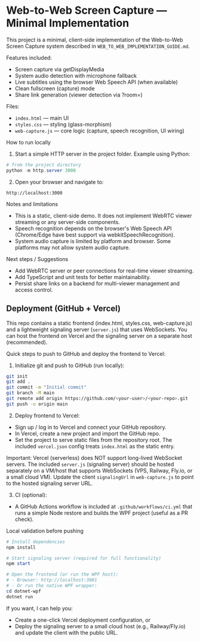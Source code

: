 # Web-to-Web Screen Capture — Minimal Implementation

This project is a minimal, client-side implementation of the Web-to-Web Screen Capture system described in `WEB_TO_WEB_IMPLEMENTATION_GUIDE.md`.

Features included:
- Screen capture via getDisplayMedia
- System audio detection with microphone fallback
- Live subtitles using the browser Web Speech API (when available)
- Clean fullscreen (capture) mode
- Share link generation (viewer detection via ?room=)

Files:
- `index.html` — main UI
- `styles.css` — styling (glass-morphism)
- `web-capture.js` — core logic (capture, speech recognition, UI wiring)

How to run locally
1. Start a simple HTTP server in the project folder. Example using Python:

```powershell
# from the project directory
python -m http.server 3000
```

2. Open your browser and navigate to:

```
http://localhost:3000
```

Notes and limitations
- This is a static, client-side demo. It does not implement WebRTC viewer streaming or any server-side components.
- Speech recognition depends on the browser's Web Speech API (Chrome/Edge have best support via webkitSpeechRecognition).
- System audio capture is limited by platform and browser. Some platforms may not allow system audio capture.

Next steps / Suggestions
- Add WebRTC server or peer connections for real-time viewer streaming.
- Add TypeScript and unit tests for better maintainability.
- Persist share links on a backend for multi-viewer management and access control.

## Deployment (GitHub + Vercel)

This repo contains a static frontend (index.html, styles.css, web-capture.js) and a lightweight signaling server (`server.js`) that uses WebSockets. You can host the frontend on Vercel and the signaling server on a separate host (recommended).

Quick steps to push to GitHub and deploy the frontend to Vercel:

1. Initialize git and push to GitHub (run locally):

```bash
git init
git add .
git commit -m "Initial commit"
git branch -M main
git remote add origin https://github.com/<your-user>/<your-repo>.git
git push -u origin main
```

2. Deploy frontend to Vercel:

- Sign up / log in to Vercel and connect your GitHub repository.
- In Vercel, create a new project and import the GitHub repo.
- Set the project to serve static files from the repository root. The included `vercel.json` config treats `index.html` as the static entry.

Important: Vercel (serverless) does NOT support long-lived WebSocket servers. The included `server.js` (signaling server) should be hosted separately on a VM/host that supports WebSockets (VPS, Railway, Fly.io, or a small cloud VM). Update the client `signalingUrl` in `web-capture.js` to point to the hosted signaling server URL.

3. CI (optional):

- A GitHub Actions workflow is included at `.github/workflows/ci.yml` that runs a simple Node restore and builds the WPF project (useful as a PR check).

Local validation before pushing

```powershell
# Install dependencies
npm install

# Start signaling server (required for full functionality)
npm start

# Open the frontend (or run the WPF host):
# - Browser: http://localhost:3001
# - Or run the native WPF wrapper:
cd dotnet-wpf
dotnet run
```

If you want, I can help you:
- Create a one-click Vercel deployment configuration, or
- Deploy the signaling server to a small cloud host (e.g., Railway/Fly.io) and update the client with the public URL.

